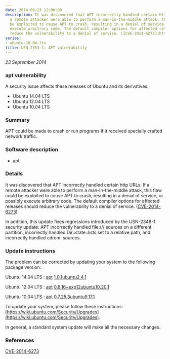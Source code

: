 ```yaml
---
date: 2014-09-23 12:00:00
description: It was discovered that APT incorrectly handled certain http URLs. If
  a remote attacker were able to perform a man-in-the-middle attack, this flaw could
  be exploited to cause APT to crash, resulting in a denial of service, or possibly
  execute arbitrary code. The default compiler options for affected releases should
  reduce the vulnerability to a denial of service. ([CVE-2014-6273](http://people.ubuntu.com/~ubuntu-security/cve/CVE-2014-6273))
series:
- ubuntu-10.04-lts
title: USN-2353-1: APT vulnerability
---
```


*23 September 2014*

### apt vulnerability

A security issue affects these releases of Ubuntu and its derivatives:

* Ubuntu 14.04 LTS
* Ubuntu 12.04 LTS
* Ubuntu 10.04 LTS

### Summary

APT could be made to crash or run programs if it received specially crafted network traffic.

### Software description

* apt 

### Details

It was discovered that APT incorrectly handled certain http URLs. If a remote attacker were able to perform a man-in-the-middle attack, this flaw could be exploited to cause APT to crash, resulting in a denial of service, or possibly execute arbitrary code. The default compiler options for affected releases should reduce the vulnerability to a denial of service. ([CVE-2014-6273](http://people.ubuntu.com/~ubuntu-security/cve/CVE-2014-6273))

In addition, this update fixes regressions introduced by the USN-2348-1 security update: APT incorrectly handled file:/// sources on a different partition, incorrectly handled Dir::state::lists set to a relative path, and incorrectly handled cdrom: sources. 

### Update instructions

The problem can be corrected by updating your system to the following package version:

Ubuntu 14.04 LTS
 : [apt](https://launchpad.net/ubuntu/+source/apt) <span> [1.0.1ubuntu2.4.1](https://launchpad.net/ubuntu/+source/apt/1.0.1ubuntu2.4.1) </span> 

Ubuntu 12.04 LTS
 : [apt](https://launchpad.net/ubuntu/+source/apt) <span> [0.8.16~exp12ubuntu10.20.1](https://launchpad.net/ubuntu/+source/apt/0.8.16~exp12ubuntu10.20.1) </span> 

Ubuntu 10.04 LTS
 : [apt](https://launchpad.net/ubuntu/+source/apt) <span> [0.7.25.3ubuntu9.17.1](https://launchpad.net/ubuntu/+source/apt/0.7.25.3ubuntu9.17.1) </span> 

To update your system, please follow these instructions: [https://wiki.ubuntu.com/Security/Upgrades](https://wiki.ubuntu.com/Security/Upgrades).

In general, a standard system update will make all the necessary changes. 

### References

 
 [CVE-2014-6273](http://people.ubuntu.com/~ubuntu-security/cve/CVE-2014-6273)